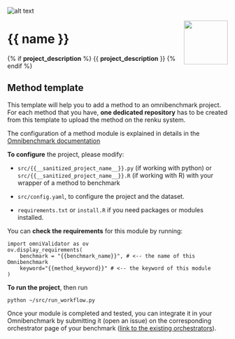 ![alt text](https://github.com/omnibenchmark/contributed-project-templates/blob/main/img/omnibenchmark.png?raw=true)

<img align="right" width="100" height="100" src="https://github.com/omnibenchmark/contributed-project-templates/blob/main/img/method.png?raw=true">


# {{ name }}

{% if __project_description__ %} {{ __project_description__ }} {% endif %}

## Method template 

This template will help you to add a method to an omnibenchmark project. For each method that you have, **one dedicated repository** has to be created from this template to upload the method on the renku system. 

The configuration of a method module is explained in details in the [Omnibenchmark documentation](https://omnibenchmark.readthedocs.io/en/latest/start/modules/02_method_module.html)

**To configure** the project, please modify: 

- `src/{{__sanitized_project_name__}}.py` (if working with python) or 
`src/{{__sanitized_project_name__}}.R` (if working with R) with your wrapper of a method to benchmark

- `src/config.yaml`, to configure the project and the dataset.

- `requirements.txt` or `install.R` if you need packages or modules installed. 

You can **check the requirements** for this module by running: 

```
import omniValidator as ov
ov.display_requirements(
    benchmark = "{{benchmark_name}}", # <-- the name of this Omnibenchmark
    keyword="{{method_keyword}}" # <-- the keyword of this module
)
```

**To run the project**, then run


`python ~/src/run_workflow.py`

Once your module is completed and tested, you can integrate it in your Omnibenchmark by submitting it (open an issue) on the corresponding orchestrator page of your benchmark ([link to the existing orchestrators](https://omnibenchmark.pages.uzh.ch/omb-site/p/benchmarks/)). 